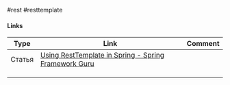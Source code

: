 #rest #resttemplate

#### Links
| Type | Link | Comment |
| ---- | ---- | ------- |
| Статья     |[Using RestTemplate in Spring - Spring Framework Guru](https://springframework.guru/using-resttemplate-in-spring/)      |         |
|      |      |         |
|      |      |         |
|      |      |         |


